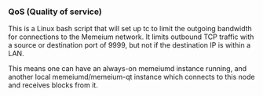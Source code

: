 ### QoS (Quality of service)

This is a Linux bash script that will set up tc to limit the outgoing bandwidth for connections to the Memeium network. It limits outbound TCP traffic with a source or destination port of 9999, but not if the destination IP is within a LAN.

This means one can have an always-on memeiumd instance running, and another local memeiumd/memeium-qt instance which connects to this node and receives blocks from it.
